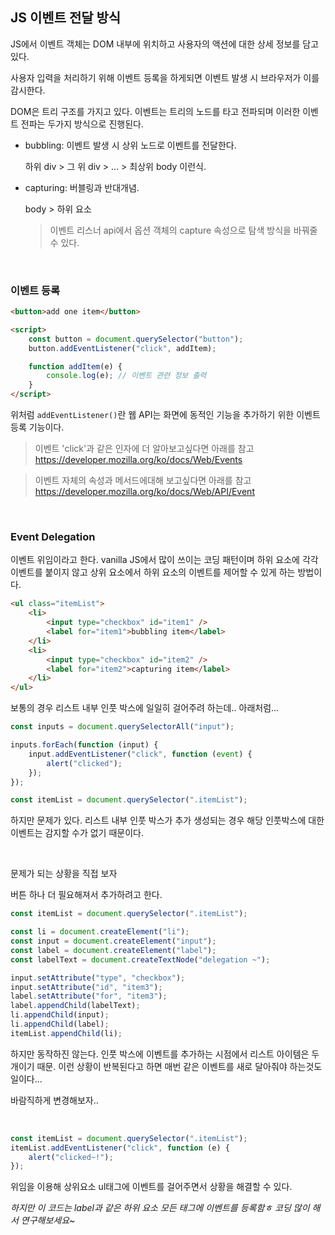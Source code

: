 ## JS 이벤트 전달 방식

JS에서 이벤트 객체는 DOM 내부에 위치하고 사용자의 액션에 대한 상세 정보를 담고 있다.

사용자 입력을 처리하기 위해 이벤트 등록을 하게되면 이벤트 발생 시 브라우저가 이를 감시한다.

DOM은 트리 구조를 가지고 있다. 이벤트는 트리의 노드를 타고 전파되며 이러한 이벤트 전파는 두가지 방식으로 진행된다.

- bubbling: 이벤트 발생 시 상위 노드로 이벤트를 전달한다.

  하위 div > 그 위 div > ... > 최상위 body 이런식.

- capturing: 버블링과 반대개념.

  body > 하위 요소

  > 이벤트 리스너 api에서 옵션 객체의 capture 속성으로 탐색 방식을 바꿔줄 수 있다.

<br>

### 이벤트 등록

```html
<button>add one item</button>

<script>
	const button = document.querySelector("button");
	button.addEventListener("click", addItem);

	function addItem(e) {
		console.log(e); // 이벤트 관련 정보 출력
	}
</script>
```

위처럼 `addEventListener()`란 웹 API는 화면에 동적인 기능을 추가하기 위한 이벤트 등록 기능이다.

> 이벤트 'click'과 같은 인자에 더 알아보고싶다면 아래를 참고  
> https://developer.mozilla.org/ko/docs/Web/Events

> 이벤트 자체의 속성과 메서드에대해 보고싶다면 아래를 참고  
> https://developer.mozilla.org/ko/docs/Web/API/Event

<br>

### Event Delegation

이벤트 위임이라고 한다. vanilla JS에서 많이 쓰이는 코딩 패턴이며 하위 요소에 각각 이벤트를 붙이지 않고 상위 요소에서 하위 요소의 이벤트를 제어할 수 있게 하는 방법이다.

```html
<ul class="itemList">
	<li>
		<input type="checkbox" id="item1" />
		<label for="item1">bubbling item</label>
	</li>
	<li>
		<input type="checkbox" id="item2" />
		<label for="item2">capturing item</label>
	</li>
</ul>
```

보통의 경우 리스트 내부 인풋 박스에 일일히 걸어주려 하는데.. 아래처럼...

```js
const inputs = document.querySelectorAll("input");

inputs.forEach(function (input) {
	input.addEventListener("click", function (event) {
		alert("clicked");
	});
});

const itemList = document.querySelector(".itemList");
```

하지만 문제가 있다. 리스트 내부 인풋 박스가 추가 생성되는 경우 해당 인풋박스에 대한 이벤트는 감지할 수가 없기 때문이다.

<br>

문제가 되는 상황을 직접 보자

버튼 하나 더 필요해져서 추가하려고 한다.

```js
const itemList = document.querySelector(".itemList");

const li = document.createElement("li");
const input = document.createElement("input");
const label = document.createElement("label");
const labelText = document.createTextNode("delegation ~");

input.setAttribute("type", "checkbox");
input.setAttribute("id", "item3");
label.setAttribute("for", "item3");
label.appendChild(labelText);
li.appendChild(input);
li.appendChild(label);
itemList.appendChild(li);
```

하지만 동작하진 않는다. 인풋 박스에 이벤트를 추가하는 시점에서 리스트 아이템은 두개이기 때문. 이런 상황이 반복된다고 하면 매번 같은 이벤트를 새로 달아줘야 하는것도 일이다...

바람직하게 변경해보자..

<br>

```js
const itemList = document.querySelector(".itemList");
itemList.addEventListener("click", function (e) {
	alert("clicked~!");
});
```

위임을 이용해 상위요소 ul태그에 이벤트를 걸어주면서 상황을 해결할 수 있다.

_하지만 이 코드는 label과 같은 하위 요소 모든 태그에 이벤트를 등록함ㅎ 코딩 많이 해서 연구해보세요~_
